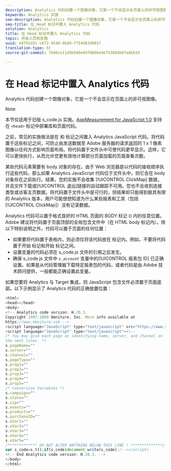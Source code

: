 ```yaml
---
description: Analytics 代码创建一个图像对象，它是一个不会显示在页面上的非可视图像。
keywords: Analytics 实施
seo-description: Analytics 代码创建一个图像对象，它是一个不会显示在页面上的非可视图像。
seo-title: 在 Head 标记中置入 Analytics 代码
solution: Analytics
title: 在 Head 标记中置入 Analytics 代码
topic: 开发人员和实施
uuid: e8f91d3c-cb72-454d-9bd4-ff54d83d981f
translation-type: ht
source-git-commit: 76d0ce11d9b560e0df866be9e753804b6fa4bb3d

---
```



# 在 Head 标记中置入 Analytics 代码

Analytics 代码创建一个图像对象，它是一个不会显示在页面上的非可视图像。

>[!NOTE]
>
>本节仅适用于旧版 s_code.js 实施。[AppMeasurement for JavaScript 1.0](../../../implement/js-implementation/c-appmeasurement-js/appmeasure-mjs.md#concept_F3957D7093A94216BD79F35CFC1557E8) 支持在 `<head>` 标记中部署库和页面代码。

之前，常见的实施做法是在 <head><meta http-equiv="Content-Type" content="text/html; charset=UTF-8"> 和 </head> 标记之间置入 Analytics JavaScript 代码。将代码置于这些标记之间，可防止由发送数据至 Adobe 服务器的请求返回的 1 x 1 像素图像以任何方式影响页面布局。将代码置于文件头中可使代码更早显示。这样，它可以更快执行，从而允许您更有效地计算部分页面加载的页面查看次数。

某些代码元素需要有 body 对象的存在。由于 Web 浏览器是以代码的接收顺序执行这些代码，那么如果 Analytics JavaScript 代码位于文件头中，则它会在 body 对象存在之前执行。结果，您的实施不会收集 [!UICONTROL ClickMap] 数据，并且文件下载或[!UICONTROL 退出]链接的自动跟踪不可用。您也不会收到连接类型或访客主页数据。将代码置于文件头中是可行的，但结果却只能得到极其有限的 Analytics 版本，用户可能很想知道为什么某些报表和工具（包括 [!UICONTROL ClickMap]）没有记录数据。

Analytics 代码可以置于格式良好的 HTML 页面的 BODY 标记 (<BODY></BODY>) 内的任意位置。Adobe 建议将代码置于页面顶部的全局包含文件中（在 HTML body 标记内）。除以下特别说明之外，代码可以置于页面的任何位置：

* 如果要将代码置于表格内，则必须仅将该代码放在 <td></td> 标记内。例如，不要将代码置于开始 <tr> 标记和开始 <td> 标记之间。
* 设置变量的代码必须在 s_code.js 文件的引用之后发生。
* 确保 s_code.js 文件中 *`s_account`* 变量中的[!UICONTROL 报表包 ID] 已正确设置。如果是从代码管理器下载特定报表包的代码，或者代码是由 Adobe 技术顾问提供，一般都能正确设置此变量。

如果您要将 Analytics 与 Target 集成，则 JavaScript 包含文件必须置于页面底部。以下示例显示了 Analytics 代码的正确放置位置：

```js
<html> 
<head></head> 
<body> 
<!-- Analytics code version: H.20.3. 
Copyright 1997-2009 Omniture, Inc. More info available at 
https://www.omniture.com --> 
<script language="JavaScript" type="text/javascript" src="https://www.yourdomain.com/js/s_code.js"></script> 
<script language="JavaScript" type="text/javascript"><!-- 
/* You may give each page an identifying name, server, and channel on 
the next lines. */ 
s.pageName="" 
s.server="" 
s.channel="" 
s.pageType="" 
s.prop1="" 
s.prop2="" 
s.prop3="" 
s.prop4="" 
s.prop5="" 
/* Conversion Variables */ 
s.campaign="" 
s.state="" 
s.zip="" 
s.events="" 
s.products="" 
s.purchaseID="" 
s.eVar1="" 
s.eVar2="" 
s.eVar3="" 
s.eVar4="" 
s.eVar5="" 
/************* DO NOT ALTER ANYTHING BELOW THIS LINE ! **************/ 
var s_code=s.t();if(s_code)document.write(s_code)//--></script> 
<!-- End Analytics code version: H.20.3. --> 
</body> 
</html> 
```

